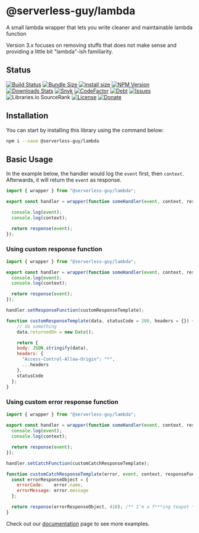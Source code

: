# @serverless-guy/lambda  
  
A small lambda wrapper that lets you write cleaner and maintainable lambda function  
  
Version 3.x focuses on removing stuffs that does not make sense and providing a little bit "lambda"-ish familiarity.
  
## Status  
[![Build Status][travis-image]][travis-url]
[![Bundle Size][bundlephobia]][bundlephobia-url]
[![install size](https://packagephobia.now.sh/badge?p=@serverless-guy/lambda@latest)](https://packagephobia.now.sh/result?p=@serverless-guy/lambda@latest)
[![NPM Version][npm-image]][npm-url]
[![Downloads Stats][npm-downloads]][npm-url]
[![Snyk][vulnerability]][vulnerability-url]
[![CodeFactor](https://www.codefactor.io/repository/github/serverless-guy/lambda/badge)](https://www.codefactor.io/repository/github/serverless-guy/lambda)
[![Debt][techdebt]][techdebt-url]
[![Issues][issues]][issues-url]
![Libraries.io SourceRank](https://img.shields.io/librariesio/sourcerank/npm/@serverless-guy/lambda)
[![License][license]][npm-url]
[![Donate][paypal-image]](https://www.paypal.com/cgi-bin/webscr?cmd=_donations&business=938FMCPPQG4DQ&currency_code=USD&source=url)
  
## Installation  
  
You can start by installing this library using the command below:  
  
```sh
npm i --save @serverless-guy/lambda
```
  
## Basic Usage 
  
In the example below, the handler would log the `event` first, then `context`. Afterwards, it will return the `event` as response.  
```javascript
import { wrapper } from "@serverless-guy/lambda";

export const handler = wrapper(function someHandler(event, context, response) {

  console.log(event);
  console.log(context);

  return response(event);
});
```
  
### Using custom response function  
  
```javascript
import { wrapper } from "@serverless-guy/lambda";

export const handler = wrapper(function someHandler(event, context, response) {
  console.log(event);
  console.log(context);

  return response(event);
});

handler.setResponseFunction(customResponseTemplate);

function customResponseTemplate(data, statusCode = 200, headers = {}) {
    // do something
    data.returnedOn = new Date();

    return {
    body: JSON.stringify(data),
    headers: {
      "Access-Control-Allow-Origin": "*",
      ...headers
    },
    statusCode
  };
}

```
### Using custom error response function  
  
```javascript
import { wrapper } from "@serverless-guy/lambda";
 
export const handler = wrapper(function someHandler(event, context, response) {
  console.log(event);
  console.log(context);

  return response(event);
});

handler.setCatchFunction(customCatchResponseTemplate);

function customCatchResponseTemplate(error, event, context, responseFunction) {
  const errorResponseObject = {
    errorCode:    error.name,
    errorMessage: error.message
  };

  return response(errorResponseObject, 418); /** I'm a f***ing teapot */
}

```
  
Check out our [documentation](https://serverless-guy.github.io/lambda) page to see more examples.
  
<!-- Markdown link & img dfn's -->
[npm-image]: https://img.shields.io/npm/v/@serverless-guy/lambda.svg?style=flat-square
[npm-url]: https://www.npmjs.com/package/@serverless-guy/lambda
[npm-downloads]: https://img.shields.io/npm/dm/@serverless-guy/lambda.svg?style=flat-square
[travis-image]: https://travis-ci.org/serverless-guy/lambda.svg?branch=2.0
[travis-url]: https://travis-ci.org/serverless-guy/lambda
[paypal-image]: https://img.shields.io/badge/Donate-PayPal-green.svg
[bundlephobia]: https://badgen.net/bundlephobia/minzip/@serverless-guy/lambda
[bundlephobia-url]: https://bundlephobia.com/result?p=@serverless-guy/lambda@latest
[license]: https://img.shields.io/npm/l/@serverless-guy/lambda?color=blue
[vulnerability]: https://img.shields.io/snyk/vulnerabilities/npm/@serverless-guy/lambda
[vulnerability-url]: https://snyk.io/test/npm/@serverless-guy/lambda
[techdebt]: https://img.shields.io/codeclimate/tech-debt/serverless-guy/lambda
[techdebt-url]: https://codeclimate.com/github/serverless-guy/lambda/trends/technical_debt
[issues]: https://img.shields.io/codeclimate/issues/serverless-guy/lambda
[issues-url]: https://codeclimate.com/github/serverless-guy/lambda/issues